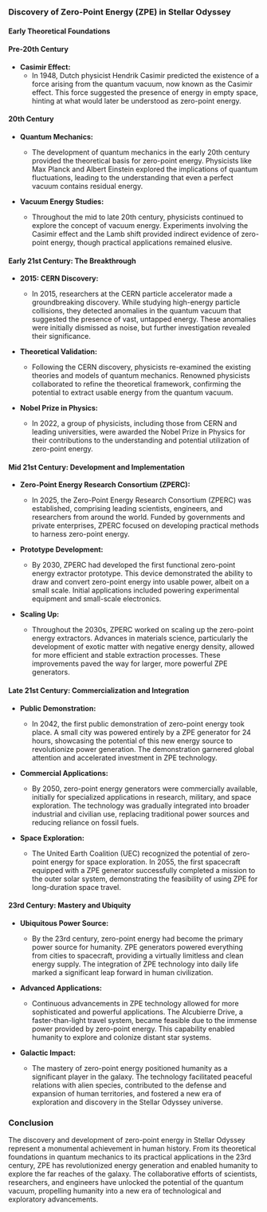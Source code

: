 ### **Discovery of Zero-Point Energy (ZPE) in Stellar Odyssey**

#### **Early Theoretical Foundations**

#### **Pre-20th Century**

- **Casimir Effect:**
  - In 1948, Dutch physicist Hendrik Casimir predicted the existence of a force arising from the quantum vacuum, now known as the Casimir effect. This force suggested the presence of energy in empty space, hinting at what would later be understood as zero-point energy.

#### **20th Century**

- **Quantum Mechanics:**
  - The development of quantum mechanics in the early 20th century provided the theoretical basis for zero-point energy. Physicists like Max Planck and Albert Einstein explored the implications of quantum fluctuations, leading to the understanding that even a perfect vacuum contains residual energy.

- **Vacuum Energy Studies:**
  - Throughout the mid to late 20th century, physicists continued to explore the concept of vacuum energy. Experiments involving the Casimir effect and the Lamb shift provided indirect evidence of zero-point energy, though practical applications remained elusive.

#### **Early 21st Century: The Breakthrough**

- **2015: CERN Discovery:**
  - In 2015, researchers at the CERN particle accelerator made a groundbreaking discovery. While studying high-energy particle collisions, they detected anomalies in the quantum vacuum that suggested the presence of vast, untapped energy. These anomalies were initially dismissed as noise, but further investigation revealed their significance.

- **Theoretical Validation:**
  - Following the CERN discovery, physicists re-examined the existing theories and models of quantum mechanics. Renowned physicists collaborated to refine the theoretical framework, confirming the potential to extract usable energy from the quantum vacuum.

- **Nobel Prize in Physics:**
  - In 2022, a group of physicists, including those from CERN and leading universities, were awarded the Nobel Prize in Physics for their contributions to the understanding and potential utilization of zero-point energy.

#### **Mid 21st Century: Development and Implementation**

- **Zero-Point Energy Research Consortium (ZPERC):**
  - In 2025, the Zero-Point Energy Research Consortium (ZPERC) was established, comprising leading scientists, engineers, and researchers from around the world. Funded by governments and private enterprises, ZPERC focused on developing practical methods to harness zero-point energy.

- **Prototype Development:**
  - By 2030, ZPERC had developed the first functional zero-point energy extractor prototype. This device demonstrated the ability to draw and convert zero-point energy into usable power, albeit on a small scale. Initial applications included powering experimental equipment and small-scale electronics.

- **Scaling Up:**
  - Throughout the 2030s, ZPERC worked on scaling up the zero-point energy extractors. Advances in materials science, particularly the development of exotic matter with negative energy density, allowed for more efficient and stable extraction processes. These improvements paved the way for larger, more powerful ZPE generators.

#### **Late 21st Century: Commercialization and Integration**

- **Public Demonstration:**
  - In 2042, the first public demonstration of zero-point energy took place. A small city was powered entirely by a ZPE generator for 24 hours, showcasing the potential of this new energy source to revolutionize power generation. The demonstration garnered global attention and accelerated investment in ZPE technology.

- **Commercial Applications:**
  - By 2050, zero-point energy generators were commercially available, initially for specialized applications in research, military, and space exploration. The technology was gradually integrated into broader industrial and civilian use, replacing traditional power sources and reducing reliance on fossil fuels.

- **Space Exploration:**
  - The United Earth Coalition (UEC) recognized the potential of zero-point energy for space exploration. In 2055, the first spacecraft equipped with a ZPE generator successfully completed a mission to the outer solar system, demonstrating the feasibility of using ZPE for long-duration space travel.

#### **23rd Century: Mastery and Ubiquity**

- **Ubiquitous Power Source:**
  - By the 23rd century, zero-point energy had become the primary power source for humanity. ZPE generators powered everything from cities to spacecraft, providing a virtually limitless and clean energy supply. The integration of ZPE technology into daily life marked a significant leap forward in human civilization.

- **Advanced Applications:**
  - Continuous advancements in ZPE technology allowed for more sophisticated and powerful applications. The Alcubierre Drive, a faster-than-light travel system, became feasible due to the immense power provided by zero-point energy. This capability enabled humanity to explore and colonize distant star systems.

- **Galactic Impact:**
  - The mastery of zero-point energy positioned humanity as a significant player in the galaxy. The technology facilitated peaceful relations with alien species, contributed to the defense and expansion of human territories, and fostered a new era of exploration and discovery in the Stellar Odyssey universe.

### **Conclusion**

The discovery and development of zero-point energy in Stellar Odyssey represent a monumental achievement in human history. From its theoretical foundations in quantum mechanics to its practical applications in the 23rd century, ZPE has revolutionized energy generation and enabled humanity to explore the far reaches of the galaxy. The collaborative efforts of scientists, researchers, and engineers have unlocked the potential of the quantum vacuum, propelling humanity into a new era of technological and exploratory advancements.